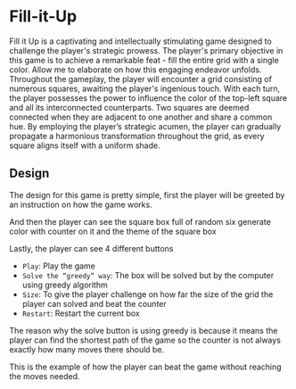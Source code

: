 # Fill-it-Up
Fill it Up is a captivating and intellectually stimulating game designed to challenge the player's strategic prowess. The player's primary objective in this game is to achieve a remarkable feat - fill the entire grid with a single color. Allow me to elaborate on how this engaging endeavor unfolds. Throughout the gameplay, the player will encounter a grid consisting of numerous squares, awaiting the player's ingenious touch. With each turn, the player possesses the power to influence the color of the top-left square and all its interconnected counterparts. Two squares are deemed connected when they are adjacent to one another and share a common hue. By employing the player’s strategic acumen, the player can gradually propagate a harmonious transformation throughout the grid, as every square aligns itself with a uniform shade.

## Design
The design for this game is pretty simple, first the player will be greeted by an instruction on how the game works.

And then the player can see the square box full of random six generate color with counter on it and the theme of the square box

Lastly, the player can see 4 different buttons 
- ``Play``: Play the game
- ``Solve the “greedy” way``: The box will be solved but by the computer using greedy algorithm
- ``Size``: To give the player challenge on how far the size of the grid the player can solved and beat the counter
- ``Restart``: Restart the current box

The reason why the solve button is using greedy is because it means the player can find the shortest path of the game so the counter is not always exactly how many moves there should be.

This is the example of how the player can beat the game without reaching the moves needed.
